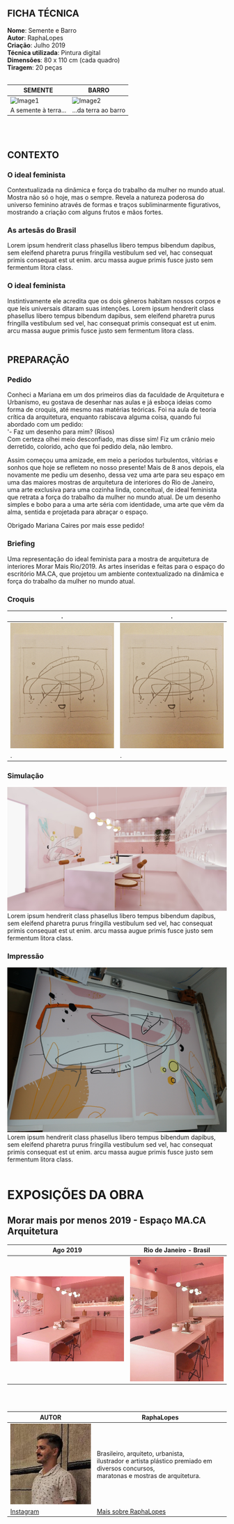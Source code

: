  
## FICHA TÉCNICA 
**Nome**: Semente e Barro <br>
**Autor**: RaphaLopes <br>
**Criação**: Julho 2019  <br>
**Técnica utilizada**: Pintura digital <br>
**Dimensões**: 80 x 110 cm (cada quadro) <br>
**Tiragem**: 20 peças <br><br>

SEMENTE | BARRO
------------ | -------------
![Image1](/images/semente.jpg) | ![Image2](/images/barro.jpg)
A semente à terra... | ...da terra ao barro

<br><br>
## CONTEXTO 

### O ideal feminista
Contextualizada na dinâmica e força do trabalho da mulher no mundo atual. Mostra não só o hoje, mas o sempre. Revela a natureza poderosa do universo feminino através de formas e traços subliminarmente figurativos, mostrando a criação com alguns frutos e mãos fortes.

### As artesãs do Brasil 
Lorem ipsum hendrerit class phasellus libero tempus bibendum dapibus, sem eleifend pharetra purus fringilla vestibulum sed vel, hac consequat primis consequat est ut enim. arcu massa augue primis fusce justo sem fermentum litora class.

### O ideal feminista
 Instintivamente ele acredita que os dois gêneros habitam nossos corpos e que leis universais ditaram suas intenções.
Lorem ipsum hendrerit class phasellus libero tempus bibendum dapibus, sem eleifend pharetra purus fringilla vestibulum sed vel, hac consequat primis consequat est ut enim. arcu massa augue primis fusce justo sem fermentum litora class.<br><br>

## PREPARAÇÃO 

### Pedido
Conheci a Mariana em um dos primeiros dias da faculdade de Arquitetura e Urbanismo, eu gostava de desenhar nas aulas e já esboça ideias como forma de croquis, até mesmo nas matérias teóricas. Foi na aula de teoria crítica da arquitetura, enquanto rabiscava alguma coisa, quando fui abordado com um pedido:<br>
'- Faz um desenho para mim? (Risos)<br> 
Com certeza olhei meio desconfiado, mas disse sim! Fiz um crânio meio derretido, colorido, acho que foi pedido dela, não lembro. 

Assim começou uma amizade, em meio a períodos turbulentos, vitórias e sonhos que hoje se refletem no nosso presente! Mais de 8 anos depois, ela novamente me pediu um desenho, dessa vez uma arte para seu espaço em uma das maiores mostras de arquitetura de interiores do Rio de Janeiro, uma arte exclusiva para uma cozinha linda, conceitual, de ideal feminista que retrata a força do trabalho da mulher no mundo atual. De um desenho simples e bobo para a uma arte séria com identidade, uma arte que vêm da alma, sentida e projetada para abraçar o espaço. 

Obrigado Mariana Caires por mais esse pedido!

### Briefing 
Uma representação do ideal feminista para a mostra de arquitetura de interiores Morar Mais Rio/2019. As artes inseridas e feitas para o espaço do escritório MA.CA, que projetou um ambiente contextualizado na dinâmica e força do trabalho da mulher no mundo atual.

### Croquis

.|.
------------ | -------------
![Image2](/images/preparacao/Rascunho.jpeg) | ![Image2](/images/preparacao/Rascunho.jpeg)
.|.

### Simulação
![Image2](/images/preparacao/IMG-20190726-WA0015.jpg)
Lorem ipsum hendrerit class phasellus libero tempus bibendum dapibus, sem eleifend pharetra purus fringilla vestibulum sed vel, hac consequat primis consequat est ut enim. arcu massa augue primis fusce justo sem fermentum litora class.

### Impressão  
![Image2](/images/preparacao/IMG_20190801_194933440.jpg)
Lorem ipsum hendrerit class phasellus libero tempus bibendum dapibus, sem eleifend pharetra purus fringilla vestibulum sed vel, hac consequat primis consequat est ut enim. arcu massa augue primis fusce justo sem fermentum litora class.<br><br>


# EXPOSIÇÕES DA OBRA

## Morar mais por menos 2019 - Espaço MA.CA Arquitetura

Ago 2019 | Rio de Janeiro - Brasil
------------ | -------------
![Image2](/images/morar_bem_ago19/arte_ambientada.jpeg) | ![Image2](/images/morar_bem_ago19/arte_ambientada_2.jpg)


<br><br>

**AUTOR** | **RaphaLopes** 
------------ | -------------
![Image2](/images/rapha_lopes/rapha_lopes_tapete_close.jpg)| Brasileiro, arquiteto, urbanista, <br> ilustrador e artista plástico premiado em diversos concursos, <br>maratonas e mostras de arquitetura.
[Instagram](https://instagram.com/raphalopes_arq) | [Mais sobre RaphaLopes](https://raphaelarquitetura.wixsite.com/raphaelarquitetura)



